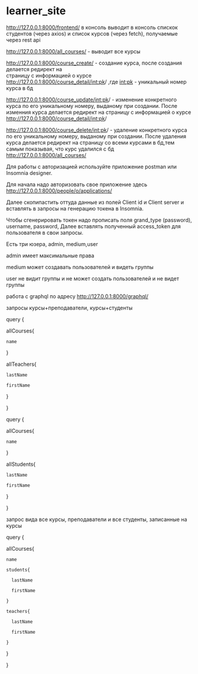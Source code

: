 # learner_site
http://127.0.0.1:8000/frontend/ в консоль выводит в консоль спискок студентов (через axios) и список курсов (через fetch), получаемые через rest api

http://127.0.0.1:8000/all_courses/  - выводит все курсы

http://127.0.0.1:8000/course_create/ - создание курса, после создания делается редирект на   
страницу с информацией о курсе http://127.0.0.1:8000/course_detail/<int:pk>/ ,где <int:pk> - уникальный номер курса в бд

http://127.0.0.1:8000/course_update/<int:pk>/ - изменение конкретного курса по его уникальному номеру, выданому при создании. После изменния курса  делается редирект на страницу с информацией о курсе http://127.0.0.1:8000/course_detail/<int:pk>/

http://127.0.0.1:8000/course_delete/<int:pk>/ - удаление конкретного курса по его уникальному номеру, выданому при создании. После удаления курса делается редирект на страницу со всеми курсами в бд,тем самым показывая, что курс удалился с бд http://127.0.0.1:8000/all_courses/

Для работы с авторизацией используйте приложение postman или Insomnia designer.

Для начала надо авторизовать свое приложение здесь http://127.0.0.1:8000/people/o/applications/

Далее скопипастить оттуда данные из полей Client id и Client server
и вставлять в запросы на генерацию токена в Insomnia.

Чтобы сгенерировать токен надо прописать поля grand_type (password), username, password,
Далее вставлять полученный access_token для пользователя в свои запросы.

Есть три юзера, admin, medium,user

admin имеет максимальные права

medium может создавать пользователей и видеть группы

user не видит группы и не может создать пользователей и не видет группы

работа с graphql по адресу http://127.0.0.1:8000/graphql/ 

запросы курсы+преподаватели, курсы+студенты

query {
  
  allCourses{
    
    name
  
  }
  
  allTeachers{
    
    lastName
    
    firstName
  
  }

}


query {
  
  allCourses{
    
    name
  
  }
  
  allStudents{
    
    lastName
    
    firstName
  
  }

}

запрос вида все курсы, преподаватели и все студенты, записанные на курсы


query {
  
  allCourses{
    
    name
    
    students{
      
      lastName
      
      firstName
    
    }
    
    teachers{
      
      lastName
      
      firstName
    
    }
  
  }

}

